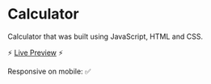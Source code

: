 # Calculator
Calculator that was built using JavaScript, HTML and CSS.

⚡ [Live Preview](https://incandesc3nce.github.io/JS-Calculator/) ⚡

Responsive on mobile: ✅
